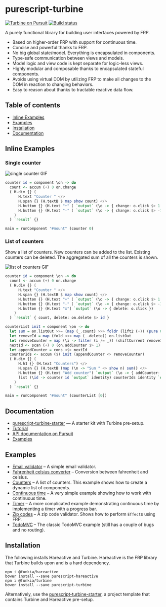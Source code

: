 # purescript-turbine

[![Turbine on Pursuit](https://pursuit.purescript.org/packages/purescript-turbine/badge)](https://pursuit.purescript.org/packages/purescript-turbine)
[![Build status](https://travis-ci.org/funkia/purescript-turbine.svg?branch=master)](https://travis-ci.org/funkia/purescript-turbine)

A purely functional library for building user interfaces powered by FRP.

* Based on higher-order FRP with support for continuous time.
* Concise and powerful thanks to FRP.
* No big global state/model. Everything is encapsulated in components.
* Type-safe communication between views and models.
* Model logic and view code is kept separate for logic-less views.
* Highly modular and composable thanks to encapsulated stateful components.
* Avoids using virtual DOM by utilizing FRP to make all changes to the DOM in reaction to changing behaviors.
* Easy to reason about thanks to tractable reactive data flow.

## Table of contents

* [Inline Examples](#inline-examples)
* [Examples](#examples)
* [Installation](#installation)
* [Documentation](#documentation)

## Inline Examples

### Single counter

![single counter GIF](examples/counters/single-counter.gif)

```purescript
counter id = component \on -> do
  count <- accum (+) 0 on.change
  ( H.div {} (
      H.text "Counter " </>
      H.span {} (H.textB $ map show count) </>
      H.button {} (H.text "+" ) `output` (\o -> { change: o.click $> 1 }) </>
      H.button {} (H.text "-" ) `output` (\o -> { change: o.click $> -1 })
    )
  ) `result` {}

main = runComponent "#mount" (counter 0)
```

### List of counters

Show a list of counters. New counters can be added to the list. Existing
counters can be deleted. The aggregated sum of all the counters is shown.

![list of counters GIF](examples/counters/list-counter.gif)

```purescript
counter id = component \on -> do
  count <- accum (+) 0 on.change
  ( H.div {} (
      H.text "Counter " </>
      H.span {} (H.textB $ map show count) </>
      H.button {} (H.text "+" ) `output` (\o -> { change: o.click $> 1 }) </>
      H.button {} (H.text "-" ) `output` (\o -> { change: o.click $> -1 }) </>
      H.button {} (H.text "x") `output` (\o -> { delete: o.click })
    )
  ) `result` { count, delete: on.delete $> id }

counterList init = component \on -> do
  let sum = on.listOut >>= (map (_.count) >>> foldr (lift2 (+)) (pure 0))
  let removeId = map (fold <<< map (_.delete)) on.listOut
  let removeCounter = map (\i -> filter (i /= _)) (shiftCurrent removeId)
  nextId <- scan (+) 0 (on.addCounter $> 1)
  let appendCounter = cons <$> nextId
  counterIds <- accum ($) init (appendCounter <> removeCounter)
  ( H.div {} (
      H.h1 {} (H.text "Counters") </>
      H.span {} (H.textB (map (\n -> "Sum " <> show n) sum)) </>
      H.button {} (H.text "Add counter") `output` (\o -> { addCounter: o.click }) </>
      list (\id -> counter id `output` identity) counterIds identity `output` (\o -> { listOut: o })
    )
  ) `result` {}

main = runComponent "#mount" (counterList [0])
```

## Documentation

- [purescript-turbine-starter](https://github.com/funkia/purescript-turbine-starter) — A starter kit with Turbine pre-setup.
- [Tutorial](./docs/tutorial.md)
- [API documentation on Pursuit](https://pursuit.purescript.org/packages/purescript-turbine)
- [Examples](#example)

## Examples

- [Email validator](/examples/email-validator) – A simple email validator.
- [Fahrenheit celsius converter](/examples/fahrenheit-celsius) – Conversion between fahrenheit and celsius.
- [Counters](/examples/counters) – A list of counters. This example shows how to create a dynamic list of components.
- [Continuous time](/examples/continuous-time) – A very simple example showing how to work with continuous time.
- [Timer](/examples/timer) – A more complicated example demonstrating continuous time by implementing a timer with a progress bar.
- [Zip codes](/examples/zip-codes) – A zip code validator. Shows how to perform `Effect`s using FRP.
- [TodoMVC](/examples/todomvc) – The classic TodoMVC example (still has a couple of bugs and no routing).

## Installation

The following installs Hareactive and Turbine. Hareactive is the FRP library
that Turbine builds upon and is a hard dependency.

```
npm i @funkia/hareactive
bower install --save purescript-hareactive
npm i @funkia/turbine
bower install --save purescript-turbine
```

Alternatively, use the
[purescript-turbine-starter](https://github.com/funkia/purescript-turbine-starter),
a project template that contains Turbine and Hareactive pre-setup.
